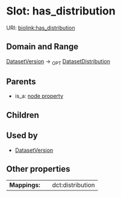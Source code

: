 
# Slot: has_distribution




URI: [biolink:has_distribution](https://w3id.org/biolink/vocab/has_distribution)


## Domain and Range

[DatasetVersion](DatasetVersion.md) ->  <sub>OPT</sub> [DatasetDistribution](DatasetDistribution.md)

## Parents

 *  is_a: [node property](node_property.md)

## Children


## Used by

 * [DatasetVersion](DatasetVersion.md)

## Other properties

|  |  |  |
| --- | --- | --- |
| **Mappings:** | | dct:distribution |

